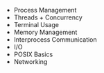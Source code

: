 - Process Management
- Threads + Concurrency
- Terminal Usage
- Memory Management
- Interprocess Communication
- I/O
- POSIX Basics
- Networking
